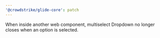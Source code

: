 ```yaml
---
'@crowdstrike/glide-core': patch
---
```


When inside another web component, multiselect Dropdown no longer closes when an option is selected.
